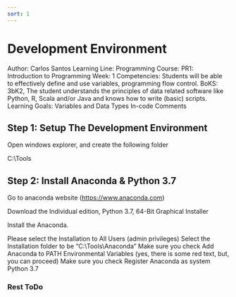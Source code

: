 ```yaml
---
sort: 1
---
```


# Development Environment

Author:	Carlos Santos
Learning Line:	Programming
Course:	PR1: Introduction to Programming
Week:	1
Competencies:	Students will be able to effectively define and use variables, programming flow control.
BoKS:	3bK2, The student understands the principles of data related software like Python, R, Scala and/or Java and knows how to write (basic) scripts.
Learning Goals:	Variables and Data Types
In-code Comments

## Step 1: Setup The Development Environment

Open windows explorer, and create the following folder

C:\Tools

## Step 2: Install Anaconda & Python 3.7

Go to anaconda website (https://www.anaconda.com)

Download the Individual edition, Python 3.7, 64-Bit Graphical Installer 

Install the Anaconda.

Please select the Installation to All Users (admin privileges)
Select the Installation folder to be “C:\Tools\Anaconda”
Make sure you check Add Anaconda to PATH Environmental Variables (yes, there is some red text, but, you can proceed)
Make sure you check Register Anaconda as system Python 3.7

### Rest ToDo
